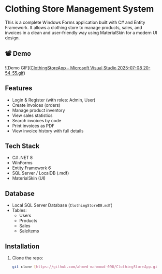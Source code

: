 # Clothing Store Management System

This is a complete Windows Forms application built with C# and Entity Framework. It allows a clothing store to manage products, sales, and invoices in a clean and user-friendly way using MaterialSkin for a modern UI design.

## 📽️ Demo
![Demo GIF]([ClothingStoreApp - Microsoft Visual Studio 2025-07-08 20-54-55.gif](https://github.com/ahmed-mahmoud-090/ClothingStoreApp/blob/main/ClothingStore.gif))

## Features

- Login & Register (with roles: Admin, User)
- Create invoices (orders)
- Manage product inventory
- View sales statistics
- Search invoices by code
- Print invoices as PDF
- View invoice history with full details

## Tech Stack

- C# .NET 8
- WinForms
- Entity Framework 6
- SQL Server / LocalDB (.mdf)
- MaterialSkin (UI)

## Database

- Local SQL Server Database (`ClothingStoreDB.mdf`)
- Tables:
  - Users
  - Products
  - Sales
  - SaleItems

## Installation

1. Clone the repo:
   ```bash
   git clone [https://github.com/ahmed-mahmoud-090/ClothingStoreApp.git](https://github.com/ahmed-mahmoud-090)
